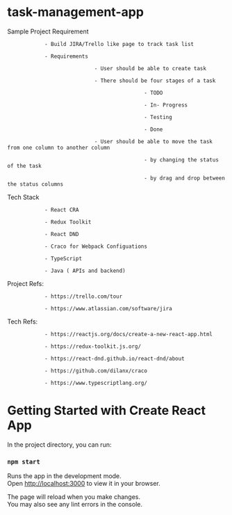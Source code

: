 # task-management-app

Sample Project Requirement

                - Build JIRA/Trello like page to track task list

                - Requirements

                                - User should be able to create task

                                - There should be four stages of a task

                                                - TODO

                                                - In- Progress

                                                - Testing

                                                - Done

                                - User should be able to move the task from one column to another column

                                                - by changing the status of the task

                                                - by drag and drop between the status columns

 

Tech Stack

                - React CRA

                - Redux Toolkit

                - React DND

                - Craco for Webpack Configuations

                - TypeScript

                - Java ( APIs and backend)

 

Project Refs:

                - https://trello.com/tour

                - https://www.atlassian.com/software/jira

Tech Refs:

                - https://reactjs.org/docs/create-a-new-react-app.html

                - https://redux-toolkit.js.org/

                - https://react-dnd.github.io/react-dnd/about

                - https://github.com/dilanx/craco

                - https://www.typescriptlang.org/



# Getting Started with Create React App

In the project directory, you can run:

### `npm start`

Runs the app in the development mode.\
Open [http://localhost:3000](http://localhost:3000) to view it in your browser.

The page will reload when you make changes.\
You may also see any lint errors in the console.

 
